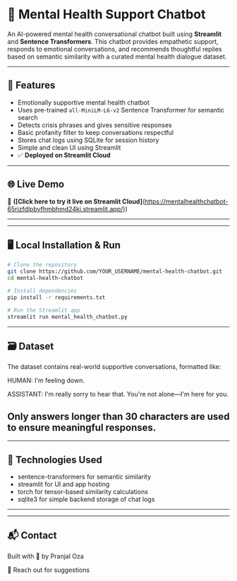 # 🩵 Mental Health Support Chatbot

An AI-powered mental health conversational chatbot built using **Streamlit** and **Sentence Transformers**. This chatbot provides empathetic support, responds to emotional conversations, and recommends thoughtful replies based on semantic similarity with a curated mental health dialogue dataset.

---

## 📌 Features

- Emotionally supportive mental health chatbot
- Uses pre-trained `all-MiniLM-L6-v2` Sentence Transformer for semantic search
- Detects crisis phrases and gives sensitive responses
- Basic profanity filter to keep conversations respectful
- Stores chat logs using SQLite for session history
- Simple and clean UI using Streamlit
- ✅ **Deployed on Streamlit Cloud**

---

## 🌐 Live Demo

🚀 **([Click here to try it live on Streamlit Cloud]**(https://mentalhealthchatbot-65rjzfdlpbvfhmbhmd24kj.streamlit.app/))

---
---

## 🖥️ Local Installation & Run

```bash
# Clone the repository
git clone https://github.com/YOUR_USERNAME/mental-health-chatbot.git
cd mental-health-chatbot

# Install dependencies
pip install -r requirements.txt

# Run the Streamlit app
streamlit run mental_health_chatbot.py
```

---

## 🗃️ Dataset
The dataset contains real-world supportive conversations, formatted like:

 HUMAN: I'm feeling down.

 ASSISTANT: I'm really sorry to hear that. You're not alone—I'm here for you.

Only answers longer than 30 characters are used to ensure meaningful responses.
---

---
## 🧠 Technologies Used

- sentence-transformers for semantic similarity
- streamlit for UI and app hosting
- torch for tensor-based similarity calculations
- sqlite3 for simple backend storage of chat logs
---

---

## 📬 Contact
Built with 💙 by Pranjal Oza

📧 Reach out for suggestions 
